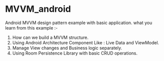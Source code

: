 # MVVM_android
Android MVVM design pattern example with basic application.
what you learn from this example :- 
1.  How can we build a MVVM structure.
2.  Using Android Architecture Component Like : Live Data and ViewModel.
3.  Manage View changes and Business logic separately. 
4.  Using Room Persistence Library with basic CRUD operations.
